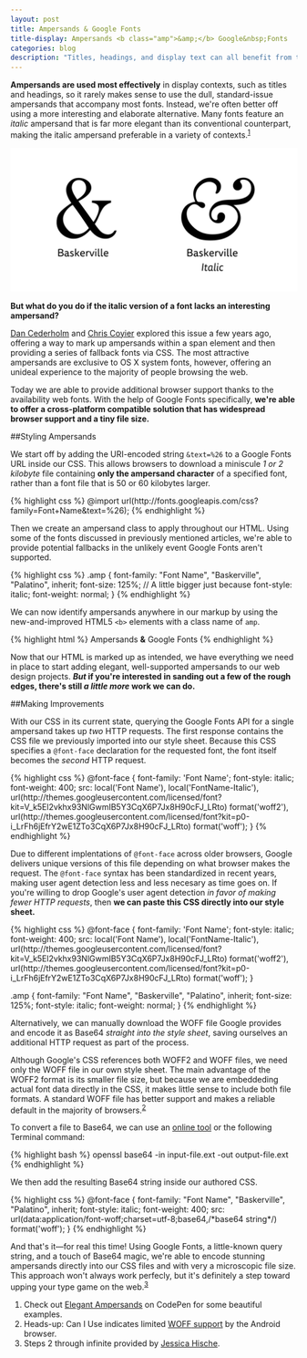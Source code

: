 ```yaml
---
layout: post
title: Ampersands & Google Fonts
title-display: Ampersands <b class="amp">&amp;</b> Google&nbsp;Fonts
categories: blog
description: "Titles, headings, and display text can all benefit from the use of a well-placed ampersand. Today Google Fonts makes using beautiful ampersands on the web easier and more widely supported than ever before."
---
```



[simplebits]: http://simplebits.com/notebook/2008/08/14/ampersands-2/
[css1]: http://css-tricks.com/using-the-best-ampersand-available/
[css2]: http://css-tricks.com/snippets/css/fancy-ampersand/
[codepen]: http://codepen.io/johndjameson/full/qzmFf
[base64]: http://www.motobit.com/util/base64-decoder-encoder.asp


<b class="tsc">Ampersands are used most effectively</b> in display contexts, such as titles and headings, so it rarely makes sense to use the dull, standard-issue ampersands that accompany most fonts. Instead, we're often better off using a more interesting and elaborate alternative. Many fonts feature an *italic* ampersand that is far more elegant than its conventional counterpart, making the italic ampersand preferable in a variety of contexts.<sup class="post-marker"><a href="#note:1">1</a></sup>

![Baskerville's ampersand compared with Baskerville Italic's ampersand](/img/ampersands-baskerville.svg)

**But what do you do if the italic version of a font lacks an interesting ampersand?**

[Dan Cederholm][simplebits] and [Chris Coyier][css1] explored this issue a few years ago, offering a way to mark up ampersands within a span element and then providing a series of fallback fonts via <abbr>CSS</abbr>. The most attractive ampersands are exclusive to <abbr>OS X</abbr> system fonts, however, offering an unideal experience to the majority of people browsing the web.

Today we are able to provide additional browser support thanks to the availability web fonts. With the help of Google Fonts specifically, **we're able to offer a cross-platform compatible solution that has widespread browser support and a tiny file size.**


##Styling Ampersands

We start off by adding the <abbr>URI</abbr>-encoded string `&text=%26` to a Google Fonts <abbr>URL</abbr> inside our <abbr>CSS</abbr>. This allows browsers to download a miniscule *1 or 2 kilobyte* file containing **only the ampersand character** of a specified font, rather than a font file that is 50 or 60 kilobytes larger.

<div class="well mbmrl mtmrl">
{% highlight css %}
@import url(http://fonts.googleapis.com/css?family=Font+Name&text=%26);
{% endhighlight %}
</div>

Then we create an ampersand class to apply throughout our <abbr>HTML</abbr>. Using some of the fonts discussed in previously mentioned articles, we're able to provide potential fallbacks in the unlikely event Google Fonts aren't supported.

<div class="well mbmrl mtmrl">
{% highlight css %}
.amp {
  font-family: "Font Name", "Baskerville", "Palatino", inherit;
  font-size: 125%; // A little bigger just because
  font-style: italic;
  font-weight: normal;
}
{% endhighlight %}
</div>

We can now identify ampersands anywhere in our markup by using the new-and-improved <abbr>HTML5</abbr> `<b>` elements with a class name of `amp`.

<div class="well mbmrl mtmrl">
{% highlight html %}
Ampersands <b class="amp">&amp;</b> Google Fonts
{% endhighlight %}
</div>

Now that our <abbr>HTML</abbr> is marked up as intended, we have everything we need in place to start adding elegant, well-supported ampersands to our web design projects. ***But* if you're interested in sanding out a few of the rough edges, there's still *a little more* work we can do.**


##Making Improvements

With our <abbr>CSS</abbr> in its current state, querying the Google Fonts <abbr>API</abbr> for a single ampersand takes up *two* <abbr>HTTP</abbr> requests. The first response contains the <abbr>CSS</abbr> file we previously imported into our style sheet. Because this <abbr>CSS</abbr> specifies a `@font-face` declaration for the requested font, the font itself becomes the *second* <abbr>HTTP</abbr> request.

<div class="well mbmrl mtmrl">
{% highlight css %}
@font-face {
  font-family: 'Font Name';
  font-style: italic;
  font-weight: 400;
  src: local('Font Name'), local('FontName-Italic'), url(http://themes.googleusercontent.com/licensed/font?kit=V_k5El2vkhx93NlGwmIB5Y3CqX6P7Jx8H90cFJ_LRto) format('woff2'), url(http://themes.googleusercontent.com/licensed/font?kit=p0-i_LrFh6jEfrY2wE1ZTo3CqX6P7Jx8H90cFJ_LRto) format('woff');
}
{% endhighlight %}
</div>

Due to different implentations of `@font-face` across older browsers, Google delivers unique versions of this file depending on what browser makes the request. The `@font-face` syntax has been standardized in recent years, making user agent detection less and less necesary as time goes on. If you're willing to drop Google's user agent detection *in favor of making fewer <abbr>HTTP</abbr> requests*, then **we can paste this <abbr>CSS</abbr> directly into our style sheet.**

<div class="well mbmrl mtmrl">
{% highlight css %}
@font-face {
  font-family: 'Font Name';
  font-style: italic;
  font-weight: 400;
  src: local('Font Name'), local('FontName-Italic'), url(http://themes.googleusercontent.com/licensed/font?kit=V_k5El2vkhx93NlGwmIB5Y3CqX6P7Jx8H90cFJ_LRto) format('woff2'), url(http://themes.googleusercontent.com/licensed/font?kit=p0-i_LrFh6jEfrY2wE1ZTo3CqX6P7Jx8H90cFJ_LRto) format('woff');
}

.amp {
  font-family: "Font Name", "Baskerville", "Palatino", inherit;
  font-size: 125%;
  font-style: italic;
  font-weight: normal;
}
{% endhighlight %}
</div>

Alternatively, we can manually download the <abbr>WOFF</abbr> file Google provides and encode it as Base64 *straight into the style sheet*, saving ourselves an additional <abbr>HTTP</abbr> request as part of the process.

Although Google's <abbr>CSS</abbr> references both <abbr>WOFF2</abbr> and <abbr>WOFF</abbr> files, we need only the <abbr>WOFF</abbr> file in our own style sheet. The main advantage of the <abbr>WOFF2</abbr> format is its smaller file size, but because we are embeddeding actual font data directly in the <abbr>CSS</abbr>, it makes little sense to include both file formats. A standard <abbr>WOFF</abbr> file has better support and makes a reliable default in the majority of browsers.<sup class="post-marker"><a href="#note:2">2</a></sup>

To convert a file to Base64, we can use an [online tool][base64] or the following Terminal command:

<div class="well mbmrl mtmrl">
{% highlight bash %}
openssl base64 -in input-file.ext -out output-file.ext
{% endhighlight %}
</div>

We then add the resulting Base64 string inside our authored <abbr>CSS</abbr>.

<div class="well mbmrl mtmrl">
{% highlight css %}
@font-face {
  font-family: "Font Name", "Baskerville", "Palatino", inherit;
  font-style: italic;
  font-weight: 400;
  src: url(data:application/font-woff;charset=utf-8;base64,/*base64 string*/) format('woff');
}
{% endhighlight %}
</div>

And that's it&mdash;for real this time! Using Google Fonts, a little-known query string, and a touch of Base64 magic, we're able to encode stunning ampersands directly into our <abbr>CSS</abbr> files and with very a microscopic file size. This approach won't always work perfecly, but it's definitely a step toward upping your type game on the web.<sup class="post-marker"><a href="#note:3">3</a></sup>

<ol class="post-footnotes">
    <li id="note:1">Check out <a href="http://codepen.io/johndjameson/full/qzmFf">Elegant Ampersands</a> on CodePen for some beautiful examples.</li>
    <li id="note:2">Heads-up: Can I Use indicates limited <a href="http://caniuse.com/#search=woff"><abbr>WOFF</abbr> support</a> by the Android browser.</li>
    <li id="note:3">Steps 2 through infinite provided by <a href="http://jessicahische.is/talkingtype">Jessica Hische</a>.</li>
</ol>